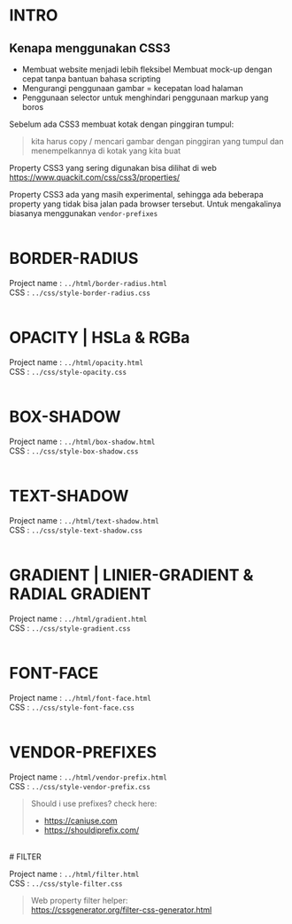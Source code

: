 # INTRO
## Kenapa menggunakan CSS3  

- Membuat website menjadi lebih fleksibel
Membuat mock-up dengan cepat tanpa bantuan bahasa scripting
- Mengurangi penggunaan gambar = kecepatan load halaman
- Penggunaan selector untuk menghindari penggunaan markup
yang boros  

Sebelum ada CSS3 membuat kotak dengan pinggiran tumpul:  
> kita harus copy / mencari gambar dengan pinggiran yang tumpul dan menempelkannya di kotak yang kita buat  

Property CSS3 yang sering digunakan bisa dilihat di web https://www.quackit.com/css/css3/properties/  

Property CSS3 ada yang masih experimental, sehingga ada beberapa property yang tidak bisa jalan pada browser tersebut. Untuk mengakalinya biasanya menggunakan ```vendor-prefixes```  
<br>
# BORDER-RADIUS  

Project name : ```../html/border-radius.html```  
CSS : ```../css/style-border-radius.css```  
<br>
# OPACITY | HSLa & RGBa 

Project name : ```../html/opacity.html```  
CSS : ```../css/style-opacity.css```  
<br>
# BOX-SHADOW  

Project name : ```../html/box-shadow.html```  
CSS : ```../css/style-box-shadow.css```  
<br>
# TEXT-SHADOW  

Project name : ```../html/text-shadow.html```  
CSS : ```../css/style-text-shadow.css```  
<br>
# GRADIENT | LINIER-GRADIENT & RADIAL GRADIENT  

Project name : ```../html/gradient.html```  
CSS : ```../css/style-gradient.css```  
<br>
# FONT-FACE 

Project name : ```../html/font-face.html```  
CSS : ```../css/style-font-face.css```  
<br>
# VENDOR-PREFIXES 

Project name : ```../html/vendor-prefix.html```  
CSS : ```../css/style-vendor-prefix.css```  
  
> Should i use prefixes? check here:
> - https://caniuse.com
> - https://shouldiprefix.com/  
<br>
# FILTER

Project name : ```../html/filter.html```  
CSS : ```../css/style-filter.css```  
  
> Web property filter helper:  
> https://cssgenerator.org/filter-css-generator.html
<br>